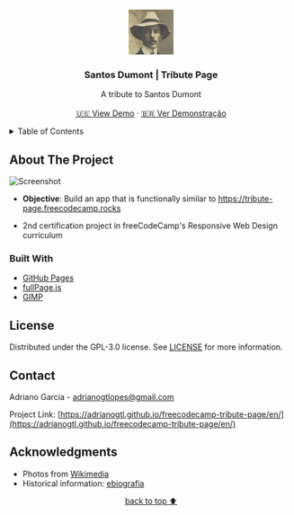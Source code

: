 <a name="readme-top"></a>

<!-- PROJECT LOGO -->
<br />
<div align="center">
  <a href="https://github.com/adrianogtl/parallaxsite">
    <img src="assets/icon.jpg" alt="Logo" width="80" height="80">
  </a>

<h3 align="center">Santos Dumont | Tribute Page</h3>

  <p align="center">
    A tribute to Santos Dumont
    <br />
    <br />
    <a href="https://adrianogtl.github.io/freecodecamp-tribute-page/en/">🇺🇸 View Demo</a>
    ·
    <a href="https://adrianogtl.github.io/freecodecamp-tribute-page/pt-br/">🇧🇷 Ver Demonstração</a>
  </p>
</div>


<!-- TABLE OF CONTENTS -->
<details>
  <summary>Table of Contents</summary>
  <ol>
    <li>
      <a href="#about-the-project">About The Project</a>
      <ul>
        <li><a href="#built-with">Built With</a></li>
      </ul>
    </li>
    <li><a href="#license">License</a></li>
    <li><a href="#contact">Contact</a></li>
    <li><a href="#acknowledgments">Acknowledgments</a></li>
  </ol>
</details>


<!-- ABOUT THE PROJECT -->
## About The Project

![Screenshot][preview]
* **Objective**: Build an app that is functionally similar to https://tribute-page.freecodecamp.rocks

* 2nd certification project in freeCodeCamp's Responsive Web Design curriculum


### Built With

* [GitHub Pages][github-pages]
* [fullPage.js][fullpage-js]
* [GIMP][gimp-url]


<!-- LICENSE -->
## License

Distributed under the GPL-3.0 license. See [LICENSE][license-url] for more information.


<!-- CONTACT -->
## Contact

Adriano Garcia - [adrianogtlopes@gmail.com](mailto:adrianogtlopes@gmail.com)

Project Link: [https://adrianogtl.github.io/freecodecamp-tribute-page/en/](https://adrianogtl.github.io/freecodecamp-tribute-page/en/)


<!-- ACKNOWLEDGMENTS -->
## Acknowledgments

* Photos from [Wikimedia][photos-url]
* Historical information: [ebiografia][info-source]

<p align="center"><a href="#readme-top">back to top ⬆️</a></p>



<!-- MARKDOWN LINKS & IMAGES -->
<!-- https://www.markdownguide.org/basic-syntax/#reference-style-links -->

<!-- ABOUT -->
[preview]: assets/preview.gif

<!-- BUILT WITH -->
[github-pages]: https://pages.github.com/
[fullpage-js]: https://alvarotrigo.com/fullPage/
[gimp-url]: https://www.gimp.org/

<!-- LICENSE -->
[license-url]: https://github.com/adrianogtl/freecodecamp-tribute-page/blob/main/LICENSE

<!-- ACKNOWLEDGMENTS -->
[photos-url]: https://commons.wikimedia.org/wiki/Main_Page
[info-source]: https://www.ebiografia.com/santos_dumont/